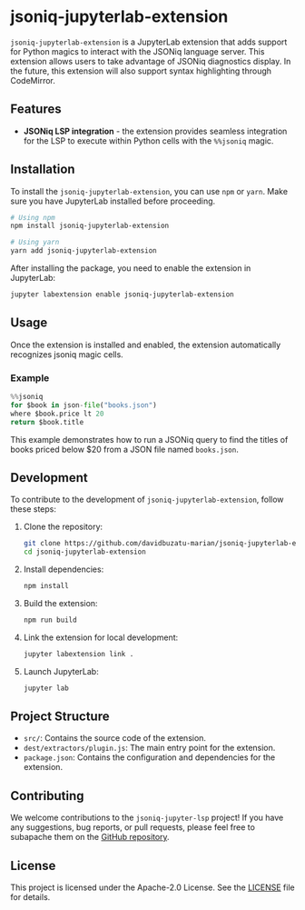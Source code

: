 # jsoniq-jupyterlab-extension

`jsoniq-jupyterlab-extension` is a JupyterLab extension that adds support for Python magics to interact with the JSONiq language server. This extension allows users to take advantage of JSONiq diagnostics display.
In the future, this extension will also support syntax highlighting through CodeMirror.

## Features

- **JSONiq LSP integration** - the extension provides seamless integration for the LSP to execute within Python cells with the `%%jsoniq` magic.

## Installation

To install the `jsoniq-jupyterlab-extension`, you can use `npm` or `yarn`. Make sure you have JupyterLab installed before proceeding.

```sh
# Using npm
npm install jsoniq-jupyterlab-extension

# Using yarn
yarn add jsoniq-jupyterlab-extension
```

After installing the package, you need to enable the extension in JupyterLab:

```sh
jupyter labextension enable jsoniq-jupyterlab-extension
```

## Usage

Once the extension is installed and enabled, the extension automatically recognizes jsoniq magic cells.

### Example

```python
%%jsoniq
for $book in json-file("books.json")
where $book.price lt 20
return $book.title
```

This example demonstrates how to run a JSONiq query to find the titles of books priced below $20 from a JSON file named `books.json`.

## Development

To contribute to the development of `jsoniq-jupyterlab-extension`, follow these steps:

1. Clone the repository:

   ```sh
   git clone https://github.com/davidbuzatu-marian/jsoniq-jupyterlab-extension.git
   cd jsoniq-jupyterlab-extension
   ```

2. Install dependencies:

   ```sh
   npm install
   ```

3. Build the extension:

   ```sh
   npm run build
   ```

4. Link the extension for local development:

   ```sh
   jupyter labextension link .
   ```

5. Launch JupyterLab:

   ```sh
   jupyter lab
   ```

## Project Structure

- `src/`: Contains the source code of the extension.
- `dest/extractors/plugin.js`: The main entry point for the extension.
- `package.json`: Contains the configuration and dependencies for the extension.

## Contributing

We welcome contributions to the `jsoniq-jupyter-lsp` project! If you have any suggestions, bug reports, or pull requests, please feel free to subapache them on the [GitHub repository](https://github.com/DavidBuzatu-Marian/JSONiq-JupyterLabLSP).

## License

This project is licensed under the Apache-2.0 License. See the [LICENSE](LICENSE) file for details.
